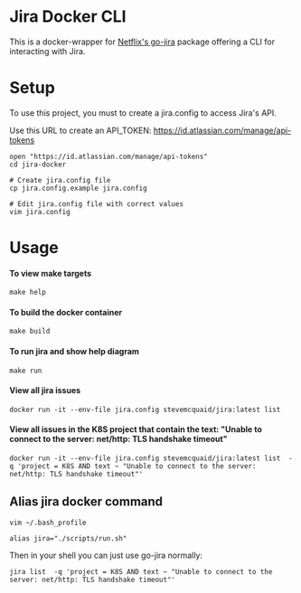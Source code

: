 # Jira Docker CLI

This is a docker-wrapper for [Netflix's go-jira](https://github.com/Netflix-Skunkworks/go-jira) package offering a CLI for interacting with Jira.

# Setup
To use this project, you must to create a jira.config to access Jira's API.

Use this URL to create an API_TOKEN: https://id.atlassian.com/manage/api-tokens

``` 
open "https://id.atlassian.com/manage/api-tokens"
cd jira-docker

# Create jira.config file
cp jira.config.example jira.config

# Edit jira.config file with correct values
vim jira.config
```

# Usage
#### To view make targets
`make help`

#### To build the docker container
`make build`

#### To run jira and show help diagram
`make run`

#### View all jira issues
```
docker run -it --env-file jira.config stevemcquaid/jira:latest list
```

#### View all issues in the K8S project that contain the text: "Unable to connect to the server: net/http: TLS handshake timeout"
```
docker run -it --env-file jira.config stevemcquaid/jira:latest list  -q 'project = K8S AND text ~ "Unable to connect to the server: net/http: TLS handshake timeout"'
```

## Alias jira docker command
```
vim ~/.bash_profile

alias jira="./scripts/run.sh"
```

Then in your shell you can just use go-jira normally:
```
jira list  -q 'project = K8S AND text ~ "Unable to connect to the server: net/http: TLS handshake timeout"'
```